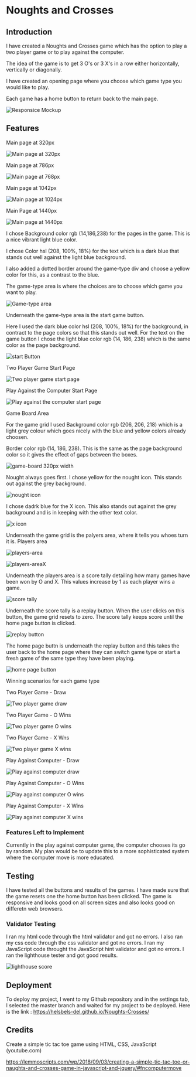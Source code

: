 # Noughts and Crosses
## Introduction
I have created a Noughts and Crosses game which has the option to play a two player game or to play against the computer. 

The idea of the game is to get 3 O's or 3 X's in a row either horizontally, vertically or diagonally.

I have created an opening page where you choose which game type you would like to play.

Each game has a home button to return back to the main page.



![Responsice Mockup](assets/images/AmIResponsiveImage.png)

## Features 

Main page at 320px 

![Main page at 320px](assets/images/mainPage.png)

Main page at 786px 

![Main page at 768px](assets/images/mainPage768px.png)

Main page at 1042px

![Main page at 1024px](assets/images/mainPage1024px.png)

Main Page at 1440px

![Main page at 1440px](assets/images/mainPage1440px.png)

I chose Background color rgb (14,186,238) for the pages in the game. This is a nice vibrant light blue color.

I chose Color hsl (208, 100%, 18%) for the text which is a dark blue that stands out well against the light blue background.

I also added a dotted border around the game-type div and choose a yellow color for this, as a contrast to the blue.

The game-type area is where the choices are to choose which game you want to play.

![Game-type area](assets/images/game-type-area.png)

Underneath the game-type area is the start game button.

Here I used the dark blue color hsl (208, 100%, 18%) for the background, in contract to the page colors so that this stands out well. For the text on the game button I chose the light blue color rgb (14, 186, 238) which is the same color as the page background.

![start Button](assets/images/startButton.png)

Two Player Game Start Page

![Two player game start page](assets/images/TwoPlayerGameStartPage.png)

Play Against the Computer Start Page

![Play against the computer start page](assets/images/playAgainstPcStartPage.png)

Game Board Area

For the game grid I used Background color rgb (206, 206, 218) which is a light grey colour which goes nicely with the blue and yellow colors already choosen.

Border color rgb (14, 186, 238). This is the same as the page background color so it gives the effect of gaps between the boxes.

![game-board 320px width](assets/images/game-board-320px.png)

Nought always goes first. I chose yellow for the nought icon. This stands out against the grey background.

![nought icon](assets/images/yellowO.png)

I chose dadrk blue for the X icon. This also stands out against the grey background and is in keeping with the other text color.

![x icon](assets/images/blueX.png)

Underneath the game grid is the palyers area, where it tells you whoes turn it is.
Players area

![players-area](assets/images/players-area.png)

![players-areaX](assets/images/players-areaX.png)

Underneath the players area is a score tally detailing how many games have been won by O and X.
This values increase by 1 as each player wins a game.

![score tally](assets/images/score-tally.png)

Underneath the score tally is a replay button. When the user clicks on this button, the game grid resets to zero.
The score tally keeps score until the home page button is clicked.

![replay button](assets/images/replayButton.png)

The home page buttn is underneath the replay button and this takes the user back to the home page where they can switch game type or start a fresh game of the same type they have been playing.

![home page button](assets/images/homePagebtn.png)

Winning scenarios for each game type

Two Player Game - Draw

![Two player game draw](assets/images/twoPlayerGameDraw.png)

Two Player Game - O Wins

![Two player game O wins](assets/images/twoPlayerGameOwins.png)

Two Player Game - X Wns

![Two player game X wins](assets/images/twoPlayerGameXwins.png)

Play Against Computer - Draw

![Play against computer draw](assets/images/playAgainstPcDraw.png)

Play Against Computer - O Wins

![Play against computer O wins](assets/images/playAgainstPcOwins.png)

Play Against Computer - X Wins

![Play against computer X wins](assets/images/playAgainstPcXwins.png)



### Features Left to Implement

Currently in the play against computer game, the computer chooses its go by random. My plan would be to update this to a more sophisticated system where the computer move is more educated.


## Testing 

I have tested all the buttons and results of the games. I have made sure that the game resets one the home button has been clicked.
The game is responsive and looks good on all screen sizes and also looks good on differetn web browsers.

### Validator Testing 

I ran my html code through the html validator and got no errors. 
I also ran my css code through the css validator and got no errors.
I ran my JavaScript code throught the JavaScript hint validator and got no errors.
I ran the lighthouse tester and got good results.

![lighthouse score](assets/images/LighthouseScore.png)

## Deployment

To deploy my project, I went to my Github repository and in the settings tab, I selected the master branch and waited for my project to be deployed.
Here is the link : https://helsbels-del.github.io/Noughts-Crosses/ 


## Credits 

Create a simple tic tac toe game using HTML, CSS, JavaScript (youtube.com)

https://lemmoscripts.com/wp/2018/09/03/creating-a-simple-tic-tac-toe-or-naughts-and-crosses-game-in-javascript-and-jquery/#fncomputermove










